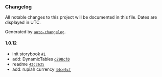 ### Changelog

All notable changes to this project will be documented in this file. Dates are displayed in UTC.

Generated by [`auto-changelog`](https://github.com/CookPete/auto-changelog).

#### 1.0.12

- init storybook [`#1`](https://github.com/brillianodhiya/IoT-Kreasi-Library/pull/1)
- add: DynamicTables [`d798cf0`](https://github.com/brillianodhiya/IoT-Kreasi-Library/commit/d798cf06569257b1c39252321ebe13e9a74e1eea)
- readme [`43cc635`](https://github.com/brillianodhiya/IoT-Kreasi-Library/commit/43cc6354d42bfa1dec02b6dff47651ea6a886a0b)
- add: rupiah currency [`44ce6cf`](https://github.com/brillianodhiya/IoT-Kreasi-Library/commit/44ce6cf841292b587ae944d2e8cc2a85f6324cf2)
